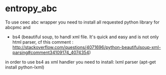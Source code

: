 # entropy_abc
To use ceec abc wrapper you need to install all requested python library for abcpmc and
- bs4 (beautiful soup, to handl xml file. It's quick and easy and is not only html parser, cf this comment : http://stackoverflow.com/questions/4071696/python-beautifulsoup-xml-parsing#comment34109174_4074354)

in order to use bs4 as xml handler you need to install: lxml parser (apt-get install python-lxml)


